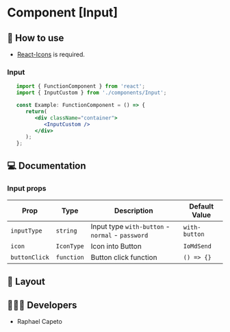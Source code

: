 # Component [Input]


## 🚀 How to use

 - [React-Icons](https://react-icons.github.io/react-icons/) is required.

### Input
```jsx
   import { FunctionComponent } from 'react';
   import { InputCustom } from './components/Input';

   const Example: FunctionComponent = () => {
      return(
         <div className="container">
            <InputCustom />
         </div>
      );
   };

```

## 💻 Documentation

### Input props

| Prop | Type | Description                                                                                                                                         | Default Value |
| --------- | -------- | ------------------------------------------------------------------------------------------------------------------------------------------------------- | ----------------- |
| `inputType`  | `string` | Input type `with-button` - `normal` - `password` | `with-button` |
| `icon`  | `IconType` | Icon into Button | `IoMdSend` |
| `buttonClick`  | `function` | Button click function | `() => {}`| 


## 🔖 Layout

<p align="left">
  
</p>

## 👨🏻‍💻 Developers
- Raphael Capeto


